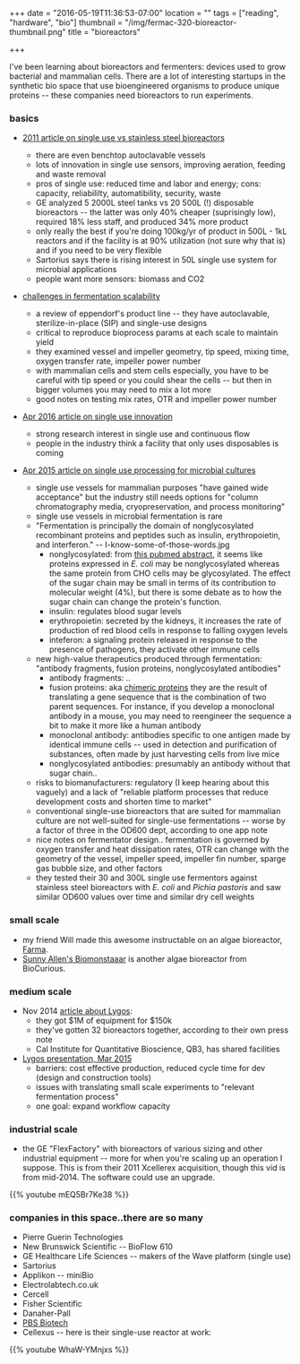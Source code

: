 +++
date = "2016-05-19T11:36:53-07:00"
location = ""
tags = ["reading", "hardware", "bio"]
thumbnail = "/img/fermac-320-bioreactor-thumbnail.png"
title = "bioreactors"

+++

I've been learning about bioreactors and fermenters:
devices used to grow bacterial and mammalian cells.
There are a lot of interesting startups in the synthetic bio space
that use bioengineered organisms to produce unique proteins --
these companies need bioreactors to run experiments.

<!--more-->


### basics
* [2011 article on single use vs stainless steel bioreactors](http://www.genengnews.com/gen-articles/finding-a-bioreactor-that-s-right-for-you/3750/)
  * there are even benchtop autoclavable vessels
  * lots of innovation in single use sensors, improving aeration, feeding and waste removal
  * pros of single use: reduced time and labor and energy;
  cons: capacity, reliabililty, automatibility, security, waste
  * GE analyzed 5 2000L steel tanks vs 20 500L (!) disposable bioreactors --
  the latter was only 40% cheaper (suprisingly low), required 18% less staff,
  and produced 34% more product
  * only really the best if you're doing 100kg/yr of product in 500L - 1kL reactors
  and if the facility is at 90% utilization (not sure why that is) and if you need to be very flexible
  * Sartorius says there is rising interest in 50L single use system for microbial applications
  * people want more sensors: biomass and CO2

* [challenges in fermentation scalability](http://www.genengnews.com/gen-articles/tackling-the-challenge-of-scalability/5755/?kwrd=bioreactor)
  * a review of eppendorf's product line -- they have autoclavable, sterilize-in-place (SIP) and single-use designs
  * critical to reproduce bioprocess params at each scale to maintain yield
  * they examined vessel and impeller geometry, tip speed, mixing time, oxygen transfer rate,
  impeller power number
  * with mammalian cells and stem cells especially, you have to be careful with tip speed
  or you could shear the cells -- but then in bigger volumes you may need to mix a lot more
  * good notes on testing mix rates, OTR and impeller power number

* [Apr 2016 article on single use innovation](http://www.genengnews.com/gen-articles/innovation-continues-in-single-use/5734/?kwrd=bioreactor)
  * strong research interest in single use and continuous flow
  * people in the industry think a facility that only uses disposables is coming

* [Apr 2015 article on single use processing for microbial cultures](http://www.bioprocessintl.com/upstream-processing/fermentation/single-use-processing-for-microbial-fermentations/)
  * single use vessels for mammalian purposes "have gained wide acceptance"
  but the industry still needs options for "column chromatography media, cryopreservation, and process monitoring"
  * single use vessels in microbial fermentation is rare
  * "Fermentation is principally the domain of nonglycosylated recombinant proteins
  and peptides such as insulin, erythropoietin, and interferon." -- I-know-some-of-those-words.jpg
      * nonglycosylated: from [this pubmed abstract](http://www.ncbi.nlm.nih.gov/pubmed/9951685),
      it seems like proteins expressed in *E. coli* may be nonglycosylated
      whereas the same protein from CHO cells may be glycosylated.
      The effect of the sugar chain may be small in terms of its contribution to molecular weight (4%),
      but there is some debate as to how the sugar chain can change the protein's function.
      * insulin: regulates blood sugar levels
      * erythropoietin: secreted by the kidneys, it increases the rate of production of red blood cells
      in response to falling oxygen levels
      * inteferon: a signaling protein released in response to the presence of pathogens,
      they activate other immune cells
  * new high-value therapeutics produced through fermentation:
  "antibody fragments, fusion proteins, nonglycosylated antibodies"
      * antibody fragments: ..
      * fusion proteins: aka [chimeric proteins](https://en.wikipedia.org/wiki/Fusion_protein)
      they are the result of translating a gene sequence that is the combination of two parent sequences.
      For instance, if you develop a monoclonal antibody in a mouse,
      you may need to reengineer the sequence a bit to make it more like a human antibody
      * monoclonal antibody: antibodies specific to one antigen made by identical immune cells --
      used in detection and purification of substances, often made by just harvesting cells from live mice
      * nonglycosylated antibodies: presumably an antibody without that sugar chain..
  * risks to biomanufacturers: regulatory (I keep hearing about this vaguely)
  and a lack of "reliable platform processes that reduce development costs and shorten time to market"
  * conventional single-use bioreactors that are suited for mammalian culture
  are not well-suited for single-use fermentations --
  worse by a factor of three in the OD600 dept, according to one app note
  * nice notes on fermentator design..
  fermentation is governed by oxygen transfer and heat dissipation rates,
  OTR can change with the geometry of the vessel, impeller speed, impeller fin number,
  sparge gas bubble size, and other factors
  * they tested their 30 and 300L single use fermentors against stainless steel bioreactors
  with *E. coli* and *Pichia pastoris* and saw similar OD600 values over time
  and similar dry cell weights



### small scale
* my friend Will made this awesome instructable on an algae bioreactor,
[Farma](http://www.instructables.com/id/Farma-an-at-home-bioreactor-for-pharmaceutical-dru/).
* [Sunny Allen's Biomonstaaar](http://www.instructables.com/id/Biomonstaaar/)
is another algae bioreactor from BioCurious.


### medium scale

* Nov 2014 [article about Lygos](http://m.sfgate.com/bayarea/article/Life-science-startups-find-new-life-in-used-5920679.php):
  * they got $1M of equipment for $150k
  * they've gotten 32 bioreactors together, according to their own press note
  * Cal Institute for Quantitative Bioscience, QB3, has shared facilities
* [Lygos presentation, Mar 2015](http://energy.gov/sites/prod/files/2015/04/f21/biochemical_conversion_steen_0230.pdf)
  * barriers: cost effective production, reduced cycle time for dev (design and construction tools)
  * issues with translating small scale experiments to "relevant fermentation process"
  * one goal: expand workflow capacity


### industrial scale
* the GE "FlexFactory" with bioreactors of various sizing
and other industrial equipment -- more for when you're scaling up an operation I suppose.
This is from their 2011 Xcellerex acquisition, though this vid is from mid-2014.
The software could use an upgrade.

{{% youtube mEQ5Br7Ke38 %}}


### companies in this space..there are so many
* Pierre Guerin Technologies
* New Brunswick Scientific -- BioFlow 610
* GE Healthcare Life Sciences -- makers of the Wave platform (single use)
* Sartorius
* Applikon -- miniBio
* Electrolabtech.co.uk
* Cercell
* Fisher Scientific
* Danaher-Pall
* [PBS Biotech](http://www.pbsbiotech.com/store/c1/Featured_Products.html)
* Cellexus -- here is their single-use reactor at work:

{{% youtube WhaW-YMnjxs %}}
